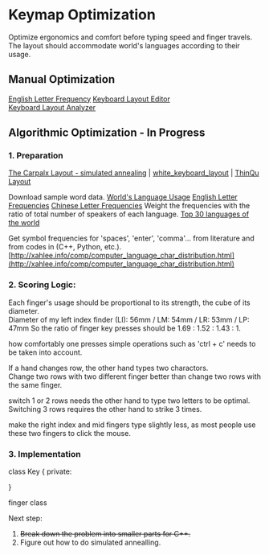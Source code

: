 # Keymap Optimization

Optimize ergonomics and comfort before typing  speed and finger travels.  
The layout should accommodate world's languages according to their usage.  
## Manual Optimization
[English Letter Frequency](https://norvig.com/mayzner.html)
[Keyboard Layout Editor](http://keyboard-tool.pimpmykeyboard.com/##@_name=vertical/_keyboard/_v1.0&author=Yang%20Cui&notes=The%20%22symbol%20key%22%20accesses%20the%20symbols%20marked%20at%20the%20top%20left%20cornors%20on%20the%20keycaps.%0AThe%20%22Modifcn.%20Key%20Lock%22%20locks%20the%20modification%20keys%20%22Symbol%22%20and%20%22Shift%22.;&@_x:2;&=F3%0A%0A%E2%86%91%0A3&_x:12&a:0;&=F8%0A%0A%E2%86%92%0A8%0A-;&@_y:-0.875&x:1&a:4;&=F2%0A%0A%0A2&_x:1;&=F4%0A%0A%E2%86%93%0A4&_x:10&a:0;&=F7%0A%0A%E2%86%90%0A7%0A+&_x:1;&=F9%0A%0A%0A9%0A*;&@_y:-0.875&x:4&a:4;&=F5%0A%0A%0A5&_f:2;&=F11%0A%0A%0APrintScrn&_x:6&f:3;&=F12%0A%0A%0Anum&=F6%0A%0A%0A6;&@_y:-0.875;&=F1%0A%0A%0A1&_x:16&a:0;&=F10%0A%0A%0A0%0A//;&@_y:-0.375&x:2&a:4;&=$%0A%0AR%0Ar&_x:12&a:0;&=%7D%0A%0AO%0Ao%0A8;&@_y:-0.875&x:1&a:4;&=*%0A%0AH%0Ah&_x:1;&=%5B%0A%0AF%0Af&_x:10&a:0;&=%7B%0A%0AY%0Ay%0A7&_x:1;&=+%0A%0AU%0Au%0A9;&@_y:-0.875&x:4&a:4;&=%5D%0A%0AX%0Ax&_a:7;&=&_x:6;&=Back%20Space&_f:1;&=;&@_y:-0.875&a:4&f:3;&=%7C%0A%0AQ%0Aq&_x:16&a:0;&=%5E%0A%0AJ%0Aj%0A0;&@_y:-0.375&x:2&c=#2fa342&a:4;&=%22%0A%0AN%0An&_x:12&a:0;&=/:%0A%0AA%0Aa%0A5;&@_y:-0.875&x:1&a:4;&=//%0A%0AS%0As&_x:1;&=%27%0A%0AT%0At&_x:10&a:0;&=/_%0A%0AI%0Ai%0A4&_x:1;&=-%0A%0AE%0Ae%0A6;&@_y:-0.875&x:4&c=#cccccc&a:4;&=/=%0A%0AD%0Ad&_a:7;&=Tab&_x:6;&=&_a:4;&=/&%0A%0AP%0Ap;&@_y:-0.875&c=#2fa342;&=~%0A%0AL%0Al&_x:16&a:0;&=%25%0A%0AK%0Ak%0AEnter;&@_y:-0.375&x:2&c=#cccccc&a:4;&=/@%0A%0AC%0Ac&_x:12&a:0;&=%29%0A%0A/;%0A,%0A2;&@_y:-0.875&x:1&a:4;&=#%0A%0AM%0Am&_x:1;&=%3C%0A%0AB%0Ab&_x:10&a:0;&=%28%0A%0AG%0Ag%0A1&_x:1;&=!%0A%0A?%0A.%0A3;&@_y:-0.875&x:4&a:4;&=%3E%0A%0AV%0Av&_x:8;&=%5C%0A%0AW%0Aw;&@_y:-0.875;&=%60%0A%0AZ%0Az&_x:16&a:3;&=Del%0A%0A%0A%0ADel;&@_y:-0.375&x:2&a:7;&=Shift&_x:12;&=Shift;&@_y:-0.875&x:1&f:2;&=Symbol&_x:1&f:3;&=Alt&_x:10;&=Alt&_x:1&f:2;&=Symbol;&@_y:-0.75&f:3;&=End&_x:16&a:5&f:2;&=Modifcn%0ALock%0A%0A%0A%0A%0AKey;&@_r:30&rx:6.5&ry:4.25&x:-0.25&a:7&f:3;&=Ctrl&_a:4;&=Mac%0A%0A%0AWin;&@_x:-1.25&a:7&h:2;&=Space&_a:4&f:1&h:2;&=ESC%0A%0A%0AEnter&_f:3;&=%0A%0A%0AHome;&@_x:0.75;&=%0A%0A%0AEnd;&@_r:-30&rx:13&y:-0.75&x:-3;&=%0A%0A%0APrint%20Scr&_a:7;&=Ctrl;&@_x:-3&a:4;&=%0A%0A%0APg%20Up&_f:1&h:2;&=ESC%0A%0A%0AEnter&_h:2;&=%0A0%0A%0ASpace;&@_x:-3&f:3;&=%0A%0A%0APg%20Down)  
[Keyboard Layout Analyzer](http://patorjk.com/keyboard-layout-analyzer/#/load/hqrGn4NG)  

## Algorithmic Optimization - In Progress  

### 1. Preparation
[The Carpalx Layout - simulated annealing](http://mkweb.bcgsc.ca/carpalx/?simulated_annealing) | [white_keyboard_layout](https://github.com/mw8/white_keyboard_layout) | [ThinQu Layout](https://microexploitation.com/2018/06/04/thinqu/)  

Download sample word data. [World's Language Usage](https://www.vistawide.com/languages/top_30_languages.htm)
[English Letter Frequencies](https://norvig.com/mayzner.html)
[Chinese Letter Frequencies](http://xahlee.info/kbd/chinese_pinyin_letter_frequency.html)
Weight the frequencies with the ratio of total number of speakers of each language.
[Top 30 languages of the world](https://www.vistawide.com/languages/top_30_languages.htm)

Get symbol frequencies for 'spaces', 'enter', 'comma'... from literature and from codes in (C++, Python, etc.). 
[http://xahlee.info/comp/computer_language_char_distribution.html](http://xahlee.info/comp/computer_language_char_distribution.html)


### 2. Scoring Logic:
Each finger's usage should be proportional to its strength, the cube of its diameter.  
Diameter of my left index finder (LI): 56mm / LM: 54mm / LR: 53mm / LP: 47mm
So the ratio of finger key presses should be 1.69 : 1.52 : 1.43 : 1.

how comfortably one presses simple operations such as 'ctrl + c' needs to be taken into account.

If a hand changes row, the other hand types two charactors.  
Change two rows with two different finger better than change two rows with the same finger.

switch 1 or 2 rows needs the other hand to type two letters to be optimal. Switching 3 rows requires the other hand to strike 3 times.

make the right index and mid fingers type slightly less, as most people use these two fingers to click the mouse.

### 3. Implementation

class Key
{
private:
	
}

finger class


Next step:
1. ~~Break down the problem into smaller parts for C++.~~
2. Figure out how to do simulated annealling. 